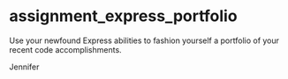 # assignment_express_portfolio
Use your newfound Express abilities to fashion yourself a portfolio of your recent code accomplishments.

Jennifer
